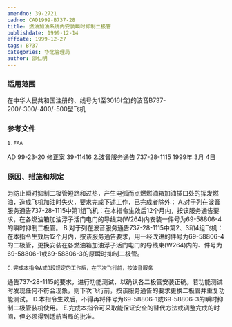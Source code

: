 ```yaml
---
amendno: 39-2721
cadno: CAD1999-B737-28
title: 燃油加油系统内安装瞬时抑制二极管
publishdate: 1999-12-14
effdate: 1999-12-27
tags: B737
categories: 华北管理局
author: 邵仁明
---
```


### 适用范围 
在中华人民共和国注册的、线号为1至3016(含)的波音B737-200/-300/-400/-500型飞机

### 参考文件
    1.FAA 
AD 99-23-20 修正案 39-11416 
    2.波音服务通告 737-28-1115  1999年 3月 4日


### 原因、措施和规定 
为防止瞬时抑制二极管短路和过热，产生电弧而点燃燃油箱加油插口处的挥发燃油，造成飞机加油时失火，要求完成下述工作，已完成者除外： 
    A.对于列在波音服务通告737-28-1115中第1组飞机：在本指令生效后12个月内，按该服务通告要求，在各燃油箱加油浮子活门电门的导线束(W264)内安装一件号为69-58806-4的瞬时抑制二极管。 
    B.对于列在波音服务通告737-28-1115中第2、3和4组飞机：在本指令生效后12个月内，按该服务通告要求，用一经改进的件号为69-58806-4的二极管，更换安装在各燃油箱加油浮子活门电门的导线束(W264)内的、件号为69-58806-1或69-58806-3的原瞬时抑制二极管。

    C.完成本指令A或B段规定的工作后，在下次飞行前，按波音服务
  
通告737-28-1115的要求，进行功能测试，以确认各二极管安装正确。若功能测试时发现任何不符合现象，则下次飞行前，按该服务通告的要求更换二极管并重复功能测试。 
    D.本指令生效后，不得再将件号为69-58806-1或69-58806-3的瞬时抑制二极管装机使用。 
    E.完成本指令可采取能保证安全的替代方法或调整完成的时间，但必须得到适航当局的批准。

